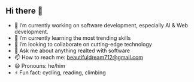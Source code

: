 ## Hi there 👋

- 🔭 I’m currently working on software development, especially AI & Web development.
- 🌱 I’m currently learning the most trending skills
- 👯 I’m looking to collaborate on cutting-edge technology
- 💬 Ask me about anything realted with software
- 📫 How to reach me: beautifuldream712@gmail.com
- 😄 Pronouns: he/him
- ⚡ Fun fact: cycling, reading, climbing

